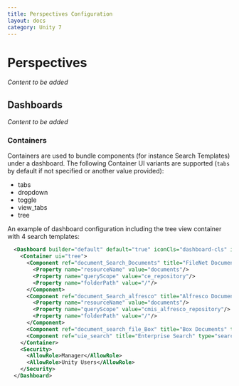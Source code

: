 ```yaml
---
title: Perspectives Configuration
layout: docs
category: Unity 7
---
```

# Perspectives

*Content to be added*

## Dashboards

*Content to be added*

### Containers

Containers are used to bundle components (for instance Search Templates) under a dashboard. 
The following Container UI variants are supported (`tabs` by default if not specified or another value provided):

- tabs
- dropdown
- toggle
- view_tabs
- tree

An example of dashboard configuration including the tree view container with 4 search templates:
 
```xml
  <Dashboard builder="default" default="true" iconCls="dashboard-cls" id="DocumentsSearch" lazy="true" title="Documents Search" tooltip="Unity Documents Search">
	<Container ui="tree">
	  <Component ref="document_Search_Documents" title="FileNet Documents" type="searchTemplate">
		<Property name="resourceName" value="documents"/>
		<Property name="queryScope" value="ce_repository"/>
		<Property name="folderPath" value="/"/>
	  </Component>
	  <Component ref="document_Search_alfresco" title="Alfresco Documents" type="searchTemplate">
		<Property name="resourceName" value="documents"/>
		<Property name="queryScope" value="cmis_alfresco_repository"/>
		<Property name="folderPath" value="/"/>
	  </Component>
	  <Component ref="document_search_file_Box" title="Box Documents" type="searchTemplate"/>
	  <Component ref="uie_search" title="Enterprise Search" type="searchTemplate"/>
	</Container>
	<Security>
	  <AllowRole>Manager</AllowRole>
	  <AllowRole>Unity Users</AllowRole>
	</Security>
  </Dashboard>
```
   
